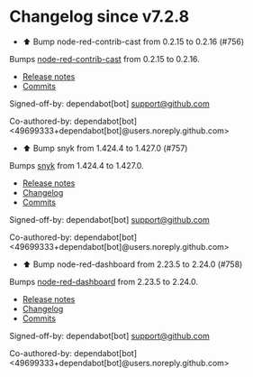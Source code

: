 # Changelog since v7.2.8
- ⬆️ Bump node-red-contrib-cast from 0.2.15 to 0.2.16 (#756)

Bumps [node-red-contrib-cast](https://github.com/Hypnos3/node-red-contrib-cast) from 0.2.15 to 0.2.16.
- [Release notes](https://github.com/Hypnos3/node-red-contrib-cast/releases)
- [Commits](https://github.com/Hypnos3/node-red-contrib-cast/commits/0.2.16)

Signed-off-by: dependabot[bot] <support@github.com>

Co-authored-by: dependabot[bot] <49699333+dependabot[bot]@users.noreply.github.com> 
- ⬆️ Bump snyk from 1.424.4 to 1.427.0 (#757)

Bumps [snyk](https://github.com/snyk/snyk) from 1.424.4 to 1.427.0.
- [Release notes](https://github.com/snyk/snyk/releases)
- [Changelog](https://github.com/snyk/snyk/blob/master/.releaserc)
- [Commits](https://github.com/snyk/snyk/compare/v1.424.4...v1.427.0)

Signed-off-by: dependabot[bot] <support@github.com>

Co-authored-by: dependabot[bot] <49699333+dependabot[bot]@users.noreply.github.com> 
- ⬆️ Bump node-red-dashboard from 2.23.5 to 2.24.0 (#758)

Bumps [node-red-dashboard](https://github.com/node-red/node-red-dashboard) from 2.23.5 to 2.24.0.
- [Release notes](https://github.com/node-red/node-red-dashboard/releases)
- [Changelog](https://github.com/node-red/node-red-dashboard/blob/master/CHANGELOG.md)
- [Commits](https://github.com/node-red/node-red-dashboard/compare/2.23.5...2.24.0)

Signed-off-by: dependabot[bot] <support@github.com>

Co-authored-by: dependabot[bot] <49699333+dependabot[bot]@users.noreply.github.com> 
